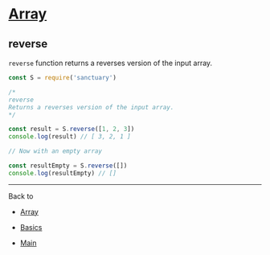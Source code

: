 # [Array](../README.md)

## reverse

`reverse` function returns a reverses version of the input array.

```js
const S = require('sanctuary')

/*
reverse
Returns a reverses version of the input array.
*/

const result = S.reverse([1, 2, 3])
console.log(result) // [ 3, 2, 1 ]

// Now with an empty array

const resultEmpty = S.reverse([])
console.log(resultEmpty) // []
```

----------

Back to

- [Array](README.md)

- [Basics](../README.md)

- [Main](../../README.md)
